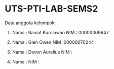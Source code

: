 # UTS-PTI-LAB-SEMS2

Data anggota kelompok:

1. Nama : Ramat Kurniawan
   NIM  : 00000069647

2. Nama : Glen Owen
   NIM  :00000070244

3. Nama : Devon Aurelius
   NIM  :

4. Nama :
   NIM  :



